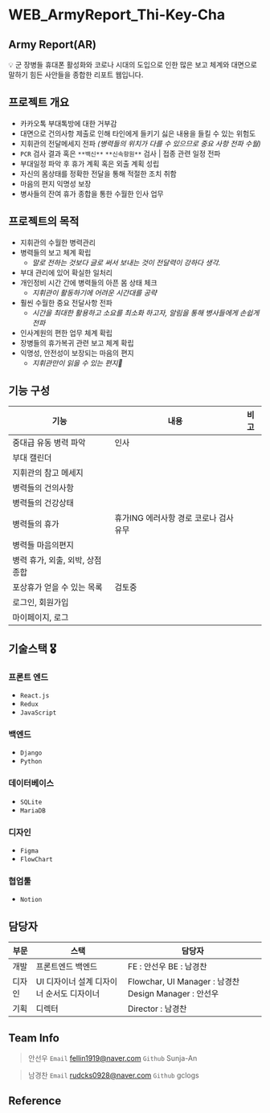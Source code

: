 # WEB_ArmyReport_Thi-Key-Cha

## Army Report(AR)
<aside>
💡 군 장병들 휴대폰 활성화와 코로나 시대의 도입으로 인한 많은 보고 체계와 대면으로 말하기 힘든 사안들을 종합한 리포트 웹입니다.
</aside>

## 프로젝트 개요
- 카카오톡 부대톡방에 대한 거부감
- 대면으로 건의사항 제출로 인해 타인에게 들키기 싫은 내용을 들킬 수 있는 위험도
- 지휘관의 전달메세지 전파 *(병력들의 위치가 다를 수 있으므로 중요 사항 전파 수월)*
- `PCR` 검사 결과 혹은 `**백신**` `**신속항원**` 검사 | 접종 관련 일정 전파
- 부대일정 파악 후 휴가 계획 혹은 외출 계획 성립
- 자신의 몸상태를 정확한 전달을 통해 적절한 조치 취함
- 마음의 편지 익명성 보장
- 병사들의 잔여 휴가 종합을 통한 수월한 인사 업무

## 프로젝트의 목적
- 지휘관의 수월한 병력관리
- 병력들의 보고 체계 확립
    - *말로 전하는 것보다 글로 써서 보내는 것이 전달력이 강하다 생각.*
- 부대 관리에 있어 확실한 일처리
- 개인정비 시간 간에 병력들의 아픈 몸 상태 체크
    - *지휘관이 활동하기에 어려운 시간대를 공략*
- 훨씬 수월한 중요 전달사항 전파
    - *시간을 최대한 활용하고 소요를 최소화 하고자, 알림을 통해 병사들에게 손쉽게 전파*
- 인사계원의 편한 업무 체계 확립
- 장병들의 휴가복귀 관련 보고 체계 확립
- 익명성, 안전성이 보장되는 마음의 편지
    - *지휘관만이 읽을 수 있는 편지👀*

## 기능 구성
| 기능 | 내용 | 비고 |
| --- | --- | --- |
| 중대급 유동 병력 파악 | 인사  |  |
| 부대 캘린더 |  |  |
| 지휘관의 참고 메세지 |  |  |
| 병력들의 건의사항 |  |  |
| 병력들의 건강상태 |  |  |
| 병력들의 휴가 | 휴가ING 에러사항 경로 코로나 검사 유무 |  |
| 병력들 마음의편지 |  |  |
| 병력 휴가, 외출, 외박, 상점 종합 |  |  |
| 포상휴가 얻을 수 있는 목록 | 검토중 |  |
| 로그인, 회원가입 |  |  |
| 마이페이지, 로그 |  |  |

## 기술스택 🎖️

### 프론트 엔드

- `React.js`
- `Redux`
- `JavaScript`

### 백엔드

- `Django`
- `Python`

### 데이터베이스

- `SQLite`
- `MariaDB`

### 디자인

- `Figma`
- `FlowChart`

### 협업툴

- `Notion`

## 담당자

| 부문 | 스택 | 담당자 |
| --- | --- | --- |
| 개발 | 프론트엔드 백엔드 | FE : 안선우  BE : 남경찬 |
| 디자인 | UI 디자이너 설계 디자이너 순서도 디자이너 | Flowchar, UI Manager : 남경찬 Design Manager : 안선우  |
| 기획 | 디렉터  | Director : 남경찬 |

## Team Info

> 안선우
`Email` fellin1919@naver.com
`Github` Sunja-An
> 

> 남경찬 
`Email` rudcks0928@naver.com
`Github` gclogs
>

## Reference
